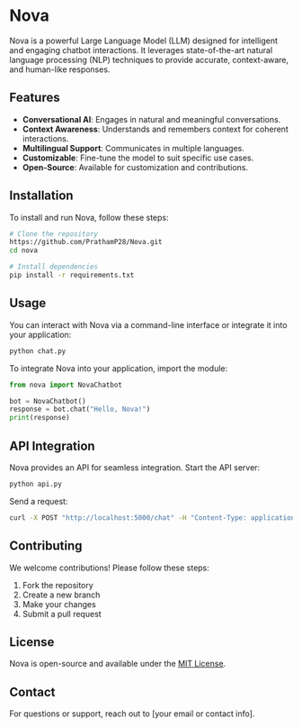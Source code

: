 # Nova

Nova is a powerful Large Language Model (LLM) designed for intelligent and engaging chatbot interactions. It leverages state-of-the-art natural language processing (NLP) techniques to provide accurate, context-aware, and human-like responses.

## Features

- **Conversational AI**: Engages in natural and meaningful conversations.
- **Context Awareness**: Understands and remembers context for coherent interactions.
- **Multilingual Support**: Communicates in multiple languages.
- **Customizable**: Fine-tune the model to suit specific use cases.
- **Open-Source**: Available for customization and contributions.

## Installation

To install and run Nova, follow these steps:

```sh
# Clone the repository
https://github.com/PrathamP28/Nova.git
cd nova

# Install dependencies
pip install -r requirements.txt
```

## Usage

You can interact with Nova via a command-line interface or integrate it into your application:

```sh
python chat.py
```

To integrate Nova into your application, import the module:

```python
from nova import NovaChatbot

bot = NovaChatbot()
response = bot.chat("Hello, Nova!")
print(response)
```

## API Integration

Nova provides an API for seamless integration. Start the API server:

```sh
python api.py
```

Send a request:

```sh
curl -X POST "http://localhost:5000/chat" -H "Content-Type: application/json" -d '{"message": "Hello"}'
```

## Contributing

We welcome contributions! Please follow these steps:

1. Fork the repository
2. Create a new branch
3. Make your changes
4. Submit a pull request

## License

Nova is open-source and available under the [MIT License](LICENSE).

## Contact

For questions or support, reach out to [your email or contact info].

